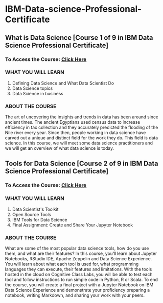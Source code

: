 # IBM-Data-science-Professional-Certificate
## What is Data Science [Course 1 of 9 in IBM Data Science Professional Certificate]
### To Access the Course: [Click Here](https://www.coursera.org/learn/what-is-datascience?specialization=ibm-data-science#enroll)
### WHAT YOU WILL LEARN
1.	Defining Data Science and What Data Scientist Do
2.	Data Science topics
3.	Data Science in business
### ABOUT THE COURSE
The art of uncovering the insights and trends in data has been around since ancient times. The ancient Egyptians used census data to increase efficiency in tax collection and they accurately predicted the flooding of the Nile river every year. Since then, people working in data science have carved out a unique and distinct field for the work they do. This field is data science. In this course, we will meet some data science practitioners and we will get an overview of what data science is today.

## Tools for Data Science [Course 2 of 9 in IBM Data Science Professional Certificate]
### To Access the Course: [Click Here](https://www.coursera.org/learn/open-source-tools-for-data-science?specialization=ibm-data-science)
### WHAT YOU WILL LEARN
1.	Data Scientist's Toolkit
2.	Open Source Tools
3.	IBM Tools for Data Science
4.  Final Assignment: Create and Share Your Jupyter Notebook
### ABOUT THE COURSE
What are some of the most popular data science tools, how do you use them, and what are their features? In this course, you'll learn about Jupyter Notebooks, RStudio IDE, Apache Zeppelin and Data Science Experience. You will learn about what each tool is used for, what programming languages they can execute, their features and limitations. With the tools hosted in the cloud on Cognitive Class Labs, you will be able to test each tool and follow instructions to run simple code in Python, R or Scala. To end the course, you will create a final project with a Jupyter Notebook on IBM Data Science Experience and demonstrate your proficiency preparing a notebook, writing Markdown, and sharing your work with your peers.


